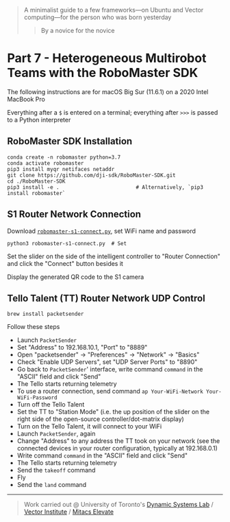 > A minimalist guide to  a few frameworks⁠—on Ubuntu and Vector computing⁠—for the person who was born yesterday
>> By a novice for the novice

# Part 7 - Heterogeneous Multirobot Teams with the RoboMaster SDK

The following instructions are for macOS Big Sur (11.6.1) on a 2020 Intel MacBook Pro

Everything after a `$` is entered on a terminal; everything after `>>>` is passed to a Python interpreter

## RoboMaster SDK Installation

```
conda create -n robomaster python=3.7
conda activate robomaster
pip3 install myqr netifaces netaddr
git clone https://github.com/dji-sdk/RoboMaster-SDK.git
cd ./RoboMaster-SDK
pip3 install -e .                         # Alternatively, `pip3 install robomaster`

```

## S1 Router Network Connection

Download [`robomaster-s1-connect.py`](https://github.com/JacopoPan/a-minimalist-guide/blob/master/files/robomaster-s1-connect.py), set WiFi name and password
```
python3 robomaster-s1-connect.py  # Set
```
Set the slider on the side of the intelligent controller to "Router Connection" and click the "Connect" button besides it

Display the generated QR code to the S1 camera

## Tello Talent (TT) Router Network UDP Control

```
brew install packetsender
```

Follow these steps
- Launch `PacketSender` 
- Set "Address" to 192.168.10.1, "Port" to "8889"
- Open "packetsender" -> "Preferences" -> "Network" -> "Basics"
- Check "Enable UDP Servers", set "UDP Server Ports" to "8890"
- Go back to `PacketSender`' interface, write command `command` in the "ASCII" field and click "Send"
- The Tello starts returning telemetry
- To use a router connection, send command `ap Your-WiFi-Network Your-WiFi-Password`
- Turn off the Tello Talent
- Set the TT to "Station Mode" (i.e. the up position of the slider on the right side of the open-source controller/dot-matrix display)
- Turn on the Tello Talent, it will connect to your WiFi
- Launch `PacketSender`, again
- Change "Address" to any address the TT took on your network (see the connected devices in your router configuration, typically at 192.168.0.1)
- Write command `command` in the "ASCII" field and click "Send"
- The Tello starts returning telemetry
- Send the `takeoff` command
- Fly
- Send the `land` command


-------
> Work carried out @ University of Toronto's [Dynamic Systems Lab](https://github.com/utiasDSL) / [Vector Institute](https://github.com/VectorInstitute) / [Mitacs Elevate](https://www.mitacs.ca/en/projects/multi-agent-reinforcement-learning-decentralized-uavugv-cooperative-exploration)

